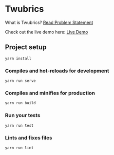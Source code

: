 # Twubrics 

What is Twubrics? [Read Problem Statement](https://drive.google.com/file/d/1zZse_k2-KP8TqsKI04s-1xTqsc8rIV4l/view?usp=sharing)

Check out the live demo here: [Live Demo](https://amansharma007.github.io/twubrics/)

## Project setup
```
yarn install
```

### Compiles and hot-reloads for development
```
yarn run serve
```

### Compiles and minifies for production
```
yarn run build
```

### Run your tests
```
yarn run test
```

### Lints and fixes files
```
yarn run lint
```